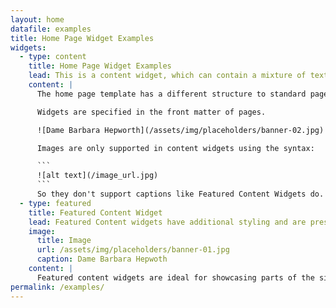 ```yaml
---
layout: home
datafile: examples
title: Home Page Widget Examples
widgets:
  - type: content
    title: Home Page Widget Examples
    lead: This is a content widget, which can contain a mixture of text and images
    content: |
      The home page template has a different structure to standard pages and is made up entirely of widgets.

      Widgets are specified in the front matter of pages.

      ![Dame Barbara Hepworth](/assets/img/placeholders/banner-02.jpg)

      Images are only supported in content widgets using the syntax:

      ```
      ![alt text](/image_url.jpg)
      ```
      So they don't support captions like Featured Content Widgets do.
  - type: featured
    title: Featured Content Widget
    lead: Featured Content widgets have additional styling and are presented in columns
    image:
      title: Image
      url: /assets/img/placeholders/banner-01.jpg
      caption: Dame Barbara Hepwoth
    content: |
      Featured content widgets are ideal for showcasing parts of the site.
permalink: /examples/
---
```



